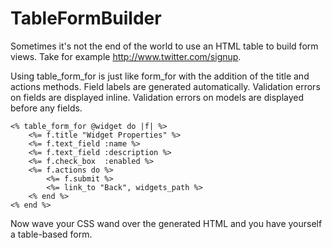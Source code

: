 # TableFormBuilder

Sometimes it's not the end of the world to use an HTML table to build form views.  Take for example http://www.twitter.com/signup.

Using table_form_for is just like form_for with the addition of the title and actions methods.  Field labels are generated automatically.  Validation errors on fields are displayed inline.  Validation errors on models are displayed before any fields.

	<% table_form_for @widget do |f| %>
		<%= f.title "Widget Properties" %>
		<%= f.text_field :name %>
		<%= f.text_field :description %>
		<%= f.check_box  :enabled %>
		<%= f.actions do %>
			<%= f.submit %>
			<%= link_to "Back", widgets_path %>
		<% end %>
	<% end %>

Now wave your CSS wand over the generated HTML and you have yourself a table-based form.
